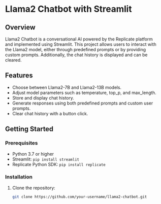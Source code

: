 # Llama2 Chatbot with Streamlit

## Overview

Llama2 Chatbot is a conversational AI powered by the Replicate platform and implemented using Streamlit. This project allows users to interact with the Llama2 model, either through predefined prompts or by providing custom prompts. Additionally, the chat history is displayed and can be cleared.

## Features

- Choose between Llama2-7B and Llama2-13B models.
- Adjust model parameters such as temperature, top_p, and max_length.
- Store and display chat history.
- Generate responses using both predefined prompts and custom user prompts.
- Clear chat history with a button click.

## Getting Started

### Prerequisites

- Python 3.7 or higher
- Streamlit: `pip install streamlit`
- Replicate Python SDK: `pip install replicate`

### Installation

1. Clone the repository:

   ```bash
   git clone https://github.com/your-username/llama2-chatbot.git

